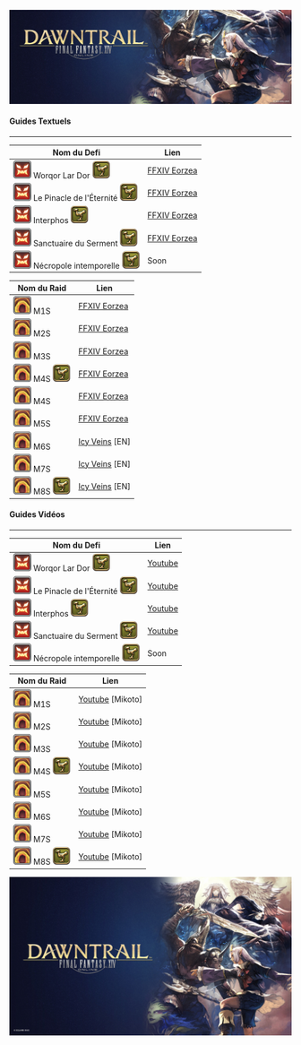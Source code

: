 ![DT Logo](img/Dawntrail_Logo.png)

#### Guides Textuels
---

| Nom du Defi                          | Lien                                                         |
| ------------------------------------ | ------------------------------------------------------------ |
| ![trial](img/trial.png) Worqor Lar Dor ![mount](img/mount.png) | [FFXIV Eorzea](https://www.ffxiv-eorzea.com/guides-instances/defis/extreme/dawntrail-extreme/guide-valigarmanda-extreme-worqor-lar-dor/2024/09/16/) |
| ![trial](img/trial.png) Le Pinacle de l'Éternité ![mount](img/mount.png) | [FFXIV Eorzea](https://www.ffxiv-eorzea.com/guides-instances/guide-zarool/2024/08/01/)                                                    |
| ![trial](img/trial.png) Interphos ![mount](img/mount.png) | [FFXIV Eorzea](https://www.ffxiv-eorzea.com/guides-instances/guide-reine-eternite-extreme-interphos/2024/12/11/)                                         |
| ![trial](img/trial.png) Sanctuaire du Serment ![mount](img/mount.png) | [FFXIV Eorzea](https://www.ffxiv-eorzea.com/guides-instances/guide-zelenia-extreme-sanctuaire-du-serment/2025/04/07/)                        |
| ![trial](img/trial.png) Nécropole intemporelle ![mount](img/mount.png) | Soon                                |

| Nom du Raid            | Lien |
| ---------------------- | ---- |
| ![raid](img/raid.png) M1S | [FFXIV Eorzea](https://www.ffxiv-eorzea.com/guides-instances/guide-arcadion-sadique-m1s-poids-mi-lourds-cca-m1s/2024/12/27/)                                 |
| ![raid](img/raid.png) M2S | [FFXIV Eorzea](https://www.ffxiv-eorzea.com/guides-instances/guide-arcadion-sadique-m2s-poids-mi-lourds-cca-m2s/2024/11/12/)                                 |
| ![raid](img/raid.png) M3S | [FFXIV Eorzea](https://www.ffxiv-eorzea.com/guides-instances/guide-arcadion-sadique-m3s-poids-mi-lourds-cca-m3s/2024/12/20/)                                 |
| ![raid](img/raid.png) M4S ![mount](img/mount.png) | [FFXIV Eorzea](https://www.ffxiv-eorzea.com/guides-instances/guide-arcadion-sadique-m4s-phase-1-poids-mi-lourds-cca-m4s/2025/02/09/) |
| ![raid](img/raid.png) M4S | [FFXIV Eorzea](https://www.ffxiv-eorzea.com/guides-instances/guide-arcadion-sadique-m4s-phase-2-poids-mi-lourds-cca-m4s/2025/02/09/)                         |
| ![raid](img/raid.png) M5S | [FFXIV Eorzea](https://www.ffxiv-eorzea.com/guides-instances/guide-arcadion-sadique-m5s-poids-lourd-leger-cca-m1s/2025/06/14/)                               |
| ![raid](img/raid.png) M6S | [Icy Veins](https://www.icy-veins.com/ffxiv/aac-cruiserweight-m2-savage-raid-guide) [EN]                                                                                       |
| ![raid](img/raid.png) M7S | [Icy Veins](https://www.icy-veins.com/ffxiv/aac-cruiserweight-m3-savage-raid-guide) [EN]                                                                                       |
| ![raid](img/raid.png) M8S ![mount](img/mount.png) | [Icy Veins](https://www.icy-veins.com/ffxiv/aac-cruiserweight-m4-savage-raid-guide) [EN]                                                               |



#### Guides Vidéos

---

| Nom du Defi                          | Lien                                                         |
| ------------------------------------ | ------------------------------------------------------------ |
| ![trial](img/trial.png) Worqor Lar Dor ![mount](img/mount.png) | [Youtube](https://youtu.be/0BHlT9TbyJc?si=OwGUSrwjEupUWLIK)                                             |
| ![trial](img/trial.png) Le Pinacle de l'Éternité ![mount](img/mount.png) | [Youtube](https://www.youtube.com/watch?v=uB_-7hCoR-s)                                        |
| ![trial](img/trial.png) Interphos ![mount](img/mount.png) | [Youtube](https://youtu.be/l5OnNQiWXAo?si=Ldpoyd_NDvhbKIu0)                                                  |
| ![trial](img/trial.png) Sanctuaire du Serment ![mount](img/mount.png) | [Youtube](https://youtu.be/HWTwIYK_Akg?si=8Rf6M1EnIqva-iYz)                                      |
| ![trial](img/trial.png) Nécropole intemporelle ![mount](img/mount.png) | Soon                                                                                  |

| Nom du Raid            | Lien                                                         |
| ---------------------- | ------------------------------------------------------------ |
| ![raid](img/raid.png) M1S | [Youtube](https://youtu.be/i6gyp6_MQnE?si=eOmdcs0Ph-Rv6olg) [Mikoto]                         |
| ![raid](img/raid.png) M2S | [Youtube](https://youtu.be/rEmc3AxQqDE?si=lTAOEfJvxpzZjvPV) [Mikoto]                         |
| ![raid](img/raid.png) M3S | [Youtube](https://youtu.be/fsyDXdss_qw?si=2SEESFVTJFkPfyWz) [Mikoto]                         |
| ![raid](img/raid.png) M4S ![mount](img/mount.png) | [Youtube](https://youtu.be/ZioFXxs1KyQ?si=iAFuEThGwrBLBV67) [Mikoto] |
| ![raid](img/raid.png) M5S | [Youtube](https://youtu.be/hu9DUu_BK4M?si=F5QA7wKuEtaFhbxn) [Mikoto]                         |
| ![raid](img/raid.png) M6S | [Youtube](https://youtu.be/sKzGuecISfg?si=buqYGrfrkNd5Pu3s) [Mikoto]                         |
| ![raid](img/raid.png) M7S | [Youtube](https://youtu.be/rFxzkEVCyto?si=mA-uNrnFCwsJPlVh) [Mikoto]                         |
| ![raid](img/raid.png) M8S ![mount](img/mount.png) | [Youtube](https://youtu.be/qW3qQ3eX65U?si=rYjAjN562PZy1LTl) [Mikoto] |

![DT Footer](img/DT_footer.jpg)